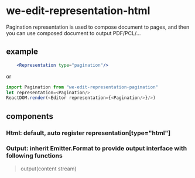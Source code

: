 # we-edit-representation-html

Pagination representation is used to compose document to pages, and then you can use composed document to output PDF/PCL/...

## example
```jsx
	<Representation type="pagination"/>
```
or

```js
import Pagination from "we-edit-representation-pagination"
let representation=<Pagination/>
ReactDOM.render(<Editor representation={<Pagination/>}/>)
```

## components
### Html: default, auto register representation[type="html"]
### Output: inherit Emitter.Format to provide output interface with following functions
>output(content stream)

